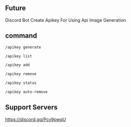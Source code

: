 ## Future
Discord Bot Create Apikey For Using Api Image Generation
## command
```bash
/apikey generate
```
```bash
/apikey list
```
```bash
/apikey add
```
```bash
/apikey remove
```
```bash
/apikey status
```
```bash
/apikey auto-remove
```
## Support Servers
https://discord.gg/Pcv9pwqU
